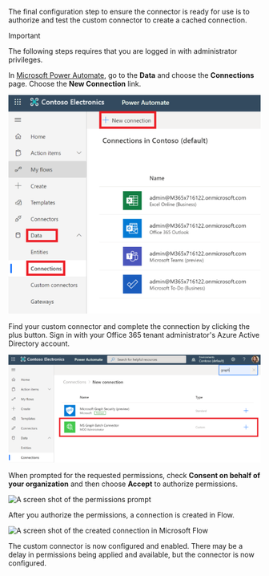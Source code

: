 <!-- markdownlint-disable MD002 MD041 -->

The final configuration step to ensure the connector is ready for use is to authorize and test the custom connector to create a cached connection.

> [!IMPORTANT]
> The following steps requires that you are logged in with administrator privileges.

In [Microsoft Power Automate](https://flow.microsoft.com), go to the **Data** and choose the **Connections** page. Choose the **New Connection** link.

![A screen shot of the permissions prompt](./images/CustomConnector-7.png)

Find your custom connector and complete the connection by clicking the plus button. Sign in with your Office 365 tenant administrator's Azure Active Directory account.

![A screen shot of the permissions prompt](./images/CustomConnector-8.png)

When prompted for the requested permissions, check **Consent on behalf of your organization** and then choose **Accept** to authorize permissions.

![A screen shot of the permissions prompt](./images/flow-conn8.png)

After you authorize the permissions, a connection is created in Flow.

![A screen shot of the created connection in Microsoft Flow](./images/flow-conn9.png)

The custom connector is now configured and enabled. There may be a delay in permissions being applied and available, but the connector is now configured.
